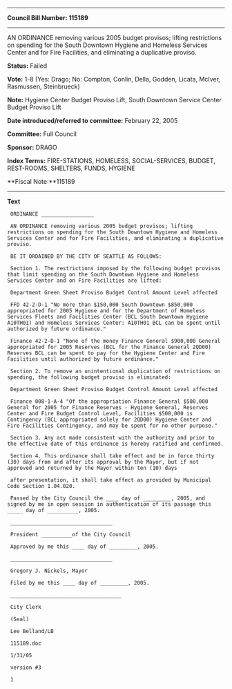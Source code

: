 

********

**Council Bill Number: 115189**
********

 AN ORDINANCE removing various 2005 budget provisos; lifting restrictions on spending for the South Downtown Hygiene and Homeless Services Center and for Fire Facilities, and eliminating a duplicative proviso.

**Status:** Failed
   
**Vote:** 1-8 (Yes: Drago; No: Compton, Conlin, Della, Godden, Licata, McIver, Rasmussen, Steinbrueck)
   
**Note:** Hygiene Center Budget Proviso Lift, South Downtown Service Center Budget Proviso Lift

   
**Date introduced/referred to committee:** February 22, 2005
   
**Committee:** Full Council
   
**Sponsor:** DRAGO
   
   
**Index Terms:** FIRE-STATIONS, HOMELESS, SOCIAL-SERVICES, BUDGET, REST-ROOMS, SHELTERS, FUNDS, HYGIENE

**Fiscal Note:**115189

********

**Text**
   
```
 ORDINANCE _________________

 AN ORDINANCE removing various 2005 budget provisos; lifting restrictions on spending for the South Downtown Hygiene and Homeless Services Center and for Fire Facilities, and eliminating a duplicative proviso.

 BE IT ORDAINED BY THE CITY OF SEATTLE AS FOLLOWS:

 Section 1. The restrictions imposed by the following budget provisos that limit spending on the South Downtown Hygiene and Homeless Services Center and on Fire Facilities are lifted:

 Department Green Sheet Proviso Budget Control Amount Level affected

 FFD 42-2-D-1 "No more than $150,000 South Downtown $850,000 appropriated for 2005 Hygiene and for the Department of Homeless Services Fleets and Facilities Center (BCL South Downtown Hygiene A10TH01) and Homeless Services Center: A10TH01 BCL can be spent until authorized by future ordinance."

 Finance 42-2-D-1 "None of the money Finance General $900,000 General appropriated for 2005 Reserves (BCL for the Finance General 2QD00) Reserves BCL can be spent to pay for the Hygiene Center and Fire Facilities until authorized by future ordinance."

 Section 2. To remove an unintentional duplication of restrictions on spending, the following budget proviso is eliminated:

 Department Green Sheet Proviso Budget Control Amount Level affected

 Finance 008-1-A-4 "Of the appropriation Finance General $500,000 General for 2005 for Finance Reserves - Hygiene General, Reserves Center and Fire Budget Control Level, Facilities $500,000 is Contingency (BCL appropriated solely for 2QD00) Hygiene Center and Fire Facilities Contingency, and may be spent for no other purpose."

 Section 3. Any act made consistent with the authority and prior to the effective date of this ordinance is hereby ratified and confirmed.

 Section 4. This ordinance shall take effect and be in force thirty (30) days from and after its approval by the Mayor, but if not approved and returned by the Mayor within ten (10) days

 after presentation, it shall take effect as provided by Municipal Code Section 1.04.020.

 Passed by the City Council the ____ day of _________, 2005, and signed by me in open session in authentication of its passage this _____ day of __________, 2005.

 _________________________________

 President __________of the City Council

 Approved by me this ____ day of _________, 2005.

 _________________________________

 Gregory J. Nickels, Mayor

 Filed by me this ____ day of _________, 2005.

 ____________________________________

 City Clerk

 (Seal)

 Lee Belland/LB

 115189.doc

 1/31/05

 version #3

 1

```
